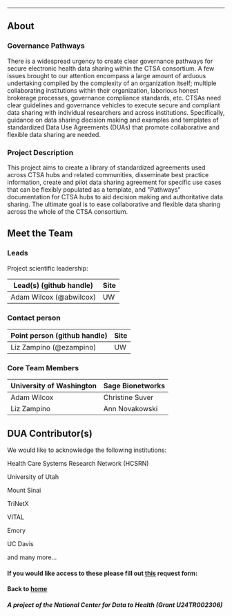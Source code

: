 ---
## About

### Governance Pathways

There is a widespread urgency to create clear governance pathways for secure electronic health data sharing within the CTSA consortium. A few issues brought to our attention encompass a large amount of arduous undertaking compiled by the complexity of an organization itself; multiple collaborating institutions within their organization, laborious honest brokerage processes, governance compliance standards, etc. CTSAs need clear guidelines and governance vehicles to execute secure and compliant data sharing with individual researchers and across institutions. Specifically, guidance on data sharing decision making and examples and templates of standardized Data Use Agreements (DUAs) that promote collaborative and flexible data sharing are needed.


### Project Description

This project aims to create a library of standardized agreements used across CTSA hubs and related communities, disseminate best practice information, create and pilot data sharing agreement for specific use cases that can be flexibly populated as a template, and "Pathways" documentation for CTSA hubs to aid decision making and authoritative data sharing. The ultimate goal is to ease collaborative and flexible data sharing across the whole of the CTSA consortium.


## Meet the Team

### Leads 

Project scientific leadership: 

| Lead(s) (github handle) | Site |
| ---------- | -------------- |
| Adam Wilcox (@abwilcox) | UW |

### Contact person

| Point person (github handle) | Site |
| ---------- | -------------- |
| Liz Zampino (@ezampino) | UW |

### Core Team Members

| University of Washington | Sage Bionetworks 
| ---------- | -------------- 
| Adam Wilcox |	Christine Suver 
| Liz Zampino | Ann Novakowski
	

## DUA Contributor(s)
We would like to acknowledge the following institutions:

Health Care Systems Research Network (HCSRN)

University of Utah

Mount Sinai 

TriNetX

VITAL

Emory

UC Davis

and many more...

#### If you would like access to these please fill out [this](https://docs.google.com/forms/d/1CUqZ4QINN4LknwslZl30DHfBwezaJtsHqu0WQCNOoC0/edit) request form: 


#### Back to [home](https://data2health.github.io/governance-pathways/)

##### A project of the National Center for Data to Health (Grant U24TR002306)
